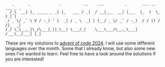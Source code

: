 ```
   _      _             _          __    ___         _       ___ __ ___ _ _  
  /_\  __| |_ _____ _ _| |_   ___ / _|  / __|___  __| |___  |_  )  \_  ) | | 
 / _ \/ _` \ V / -_) ' \  _| / _ \  _| | (__/ _ \/ _` / -_)  / / () / /|_  _|
/_/ \_\__,_|\_/\___|_||_\__| \___/_|    \___\___/\__,_\___| /___\__/___| |_| 
```

These are my solutions to [advent of code 2024](https://adventofcode.com/2024).
I will use some different languages over the month. Some that I already know, but also some new ones I've wanted to learn.
Feel free to have a look around the solutions if you are interested!
